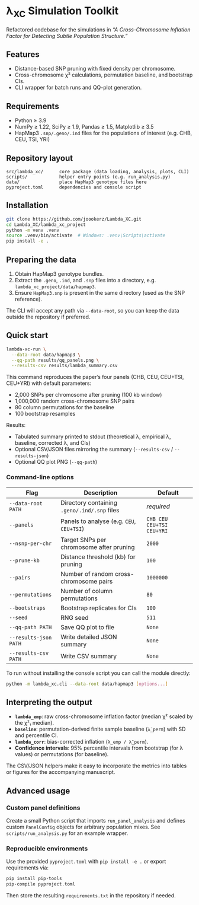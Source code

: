 # λ<sub>XC</sub> Simulation Toolkit

Refactored codebase for the simulations in *“A Cross-Chromosome Inflation
Factor for Detecting Subtle Population Structure.”*

## Features

- Distance-based SNP pruning with fixed density per chromosome.
- Cross-chromosome χ² calculations, permutation baseline, and bootstrap CIs.
- CLI wrapper for batch runs and QQ-plot generation.

## Requirements

- Python ≥ 3.9
- NumPy ≥ 1.22, SciPy ≥ 1.9, Pandas ≥ 1.5, Matplotlib ≥ 3.5
- HapMap3 `.snp/.geno/.ind` files for the populations of interest (e.g. CHB, CEU, TSI, YRI)

## Repository layout

```
src/lambda_xc/      core package (data loading, analysis, plots, CLI)
scripts/            helper entry points (e.g. run_analysis.py)
data/               place HapMap3 genotype files here
pyproject.toml      dependencies and console script
```

## Installation

```bash
git clone https://github.com/joookerz/Lambda_XC.git
cd Lambda_XC/lambda_xc_project
python -m venv .venv
source .venv/bin/activate  # Windows: .venv\Scripts\activate
pip install -e .
```

## Preparing the data

1. Obtain HapMap3 genotype bundles.
2. Extract the `.geno`, `.ind`, and `.snp` files into a directory, e.g. `lambda_xc_project/data/hapmap3`.
3. Ensure `HapMap3.snp` is present in the same directory (used as the SNP reference).

The CLI will accept any path via `--data-root`, so you can keep the data outside the repository if preferred.

## Quick start

```bash
lambda-xc-run \
  --data-root data/hapmap3 \
  --qq-path results/qq_panels.png \
  --results-csv results/lambda_summary.csv
```

This command reproduces the paper’s four panels (CHB, CEU, CEU+TSI, CEU+YRI) with default parameters:

- 2,000 SNPs per chromosome after pruning (100 kb window)
- 1,000,000 random cross-chromosome SNP pairs
- 80 column permutations for the baseline
- 100 bootstrap resamples

Results:

- Tabulated summary printed to stdout (theoretical λ, empirical λ, baseline, corrected λ, and CIs)
- Optional CSV/JSON files mirroring the summary (`--results-csv` / `--results-json`)
- Optional QQ plot PNG (`--qq-path`)

### Command-line options

| Flag | Description | Default |
| ---- | ----------- | ------- |
| `--data-root PATH` | Directory containing `.geno/.ind/.snp` files | *required* |
| `--panels` | Panels to analyse (e.g. `CEU`, `CEU+TSI`) | `CHB CEU CEU+TSI CEU+YRI` |
| `--nsnp-per-chr` | Target SNPs per chromosome after pruning | `2000` |
| `--prune-kb` | Distance threshold (kb) for pruning | `100` |
| `--pairs` | Number of random cross-chromosome pairs | `1000000` |
| `--permutations` | Number of column permutations | `80` |
| `--bootstraps` | Bootstrap replicates for CIs | `100` |
| `--seed` | RNG seed | `511` |
| `--qq-path PATH` | Save QQ plot to file | `None` |
| `--results-json PATH` | Write detailed JSON summary | `None` |
| `--results-csv PATH` | Write CSV summary | `None` |

To run without installing the console script you can call the module directly:

```bash
python -m lambda_xc.cli --data-root data/hapmap3 [options...]
```

## Interpreting the output

- **`lambda_emp`**: raw cross-chromosome inflation factor (median χ² scaled by the χ²₁ median).
- **`baseline`**: permutation-derived finite sample baseline (`λ̄_perm`) with SD and percentile CI.
- **`lambda_corr`**: bias-corrected inflation (`λ_emp / λ̄_perm`).
- **Confidence intervals**: 95% percentile intervals from bootstrap (for λ values) or permutations (for baseline).

The CSV/JSON helpers make it easy to incorporate the metrics into tables or figures for the accompanying manuscript.

## Advanced usage

### Custom panel definitions

Create a small Python script that imports `run_panel_analysis` and defines custom `PanelConfig` objects for arbitrary population mixes. See `scripts/run_analysis.py` for an example wrapper.

### Reproducible environments

Use the provided `pyproject.toml` with `pip install -e .` or export requirements via:

```bash
pip install pip-tools
pip-compile pyproject.toml
```

Then store the resulting `requirements.txt` in the repository if needed.
